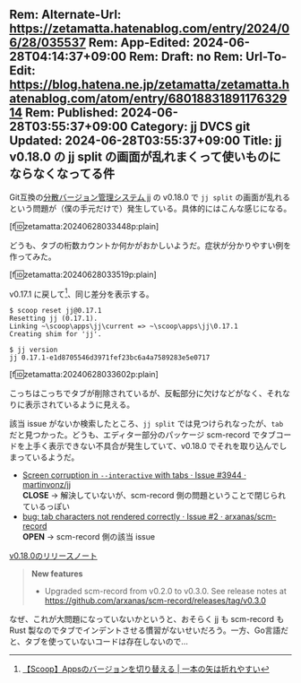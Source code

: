 Rem: Alternate-Url: https://zetamatta.hatenablog.com/entry/2024/06/28/035537
Rem: App-Edited: 2024-06-28T04:14:37+09:00
Rem: Draft: no
Rem: Url-To-Edit: https://blog.hatena.ne.jp/zetamatta/zetamatta.hatenablog.com/atom/entry/6801883189117632914
Rem: Published: 2024-06-28T03:55:37+09:00
Category: jj DVCS git
Updated: 2024-06-28T03:55:37+09:00
Title: jj v0.18.0 の jj split の画面が乱れまくって使いものにならなくなってる件
---
Git互換の[分散バージョン管理システム jj](https://martinvonz.github.io/jj/latest/) の v0.18.0 で `jj split` の画面が乱れるという問題が（僕の手元だけで）発生している。具体的にはこんな感じになる。

[f:id:zetamatta:20240628033448p:plain]

どうも、タブの桁数カウントか何かがおかしいようだ。症状が分かりやすい例を作ってみた。

[f:id:zetamatta:20240628033519p:plain]

v0.17.1 に戻して[^1]、同じ差分を表示する。

[^1]: [【Scoop】Appsのバージョンを切り替える | 一本の矢は折れやすい](https://ichiya.netlify.app/posts/2019/12/19/_20191219.html)

```
$ scoop reset jj@0.17.1
Resetting jj (0.17.1).
Linking ~\scoop\apps\jj\current => ~\scoop\apps\jj\0.17.1
Creating shim for 'jj'.

$ jj version
jj 0.17.1-e1d8705546d3971fef23bc6a4a7589283e5e0717
```

[f:id:zetamatta:20240628033602p:plain]

こっちはこっちでタブが削除されているが、反転部分に欠けなどがなく、それなりに表示されているように見える。

該当 issue がないか検索したところ、`jj split` では見つけられなったが、`tab` だと見つかった。どうも、エディター部分のパッケージ scm-record でタブコードを上手く表示できない不具合が発生していて、v0.18.0 でそれを取り込んでしまっているようだ。

+ [Screen corruption in `--interactive` with tabs · Issue #3944 · martinvonz/jj](https://github.com/martinvonz/jj/issues/3944)  
    **CLOSE** → 解決していないが、scm-record 側の問題ということで閉じられているっぽい
+ [bug: tab characters not rendered correctly · Issue #2 · arxanas/scm-record](https://github.com/arxanas/scm-record/issues/2)  
    **OPEN** → scm-record 側の該当 issue

[v0.18.0のリリースノート](https://github.com/martinvonz/jj/releases/tag/v0.18.0)

> **New features**
>
> - Upgraded scm-record from v0.2.0 to v0.3.0. See release notes at  
>   https://github.com/arxanas/scm-record/releases/tag/v0.3.0

なぜ、これが大問題になっていないかというと、おそらく jj も scm-record も Rust 製なのでタブでインデントさせる慣習がないせいだろう。一方、Go言語だと、タブを使っていないコードは存在しないので…
